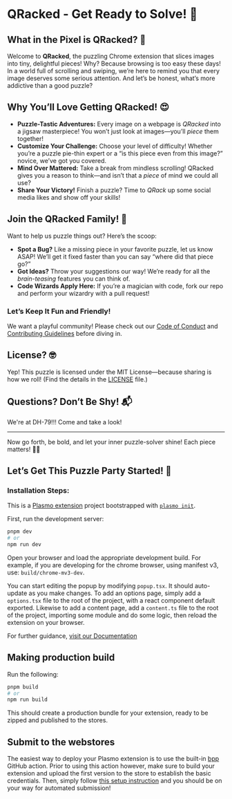 # QRacked - Get Ready to Solve! 🧩

## What in the Pixel is QRacked? 🤔

Welcome to **QRacked**, the puzzling Chrome extension that slices images into tiny, delightful pieces! Why? Because browsing is too easy these days! In a world full of scrolling and swiping, we’re here to remind you that every image deserves some serious attention. And let’s be honest, what’s more addictive than a good puzzle? 

## Why You’ll Love Getting QRacked! 😍

- **Puzzle-Tastic Adventures:** Every image on a webpage is *QRacked* into a jigsaw masterpiece! You won’t just look at images—you’ll *piece* them together!
- **Customize Your Challenge:** Choose your level of difficulty! Whether you’re a puzzle pie-thin expert or a “is this piece even from this image?” novice, we’ve got you covered.
- **Mind Over Mattered:** Take a break from mindless scrolling! QRacked gives you a reason to think—and isn’t that a *piece* of mind we could all use?
- **Share Your Victory!** Finish a puzzle? Time to *QRack* up some social media likes and show off your skills!


## Join the QRacked Family! 🤗

Want to help us puzzle things out? Here’s the scoop:

- **Spot a Bug?** Like a missing piece in your favorite puzzle, let us know ASAP! We’ll get it fixed faster than you can say “where did that piece go?”
- **Got Ideas?** Throw your suggestions our way! We’re ready for all the *brain-teasing* features you can think of.
- **Code Wizards Apply Here:** If you’re a magician with code, fork our repo and perform your wizardry with a pull request!

### Let’s Keep It Fun and Friendly!

We want a playful community! Please check out our [Code of Conduct](link-to-code-of-conduct) and [Contributing Guidelines](link-to-contributing-guidelines) before diving in.

## License? 🤓

Yep! This puzzle is licensed under the MIT License—because sharing is how we roll! (Find the details in the [LICENSE](LICENSE) file.)

## Questions? Don’t Be Shy! 📬

We're at DH-79!!! Come and take a look!

---

Now go forth, be bold, and let your inner puzzle-solver shine! Each piece matters! 🧩✨

## Let’s Get This Puzzle Party Started! 🎉

### Installation Steps:


This is a [Plasmo extension](https://docs.plasmo.com/) project bootstrapped with [`plasmo init`](https://www.npmjs.com/package/plasmo).

First, run the development server:

```bash
pnpm dev
# or
npm run dev
```

Open your browser and load the appropriate development build. For example, if you are developing for the chrome browser, using manifest v3, use: `build/chrome-mv3-dev`.

You can start editing the popup by modifying `popup.tsx`. It should auto-update as you make changes. To add an options page, simply add a `options.tsx` file to the root of the project, with a react component default exported. Likewise to add a content page, add a `content.ts` file to the root of the project, importing some module and do some logic, then reload the extension on your browser.

For further guidance, [visit our Documentation](https://docs.plasmo.com/)

## Making production build

Run the following:

```bash
pnpm build
# or
npm run build
```

This should create a production bundle for your extension, ready to be zipped and published to the stores.

## Submit to the webstores

The easiest way to deploy your Plasmo extension is to use the built-in [bpp](https://bpp.browser.market) GitHub action. Prior to using this action however, make sure to build your extension and upload the first version to the store to establish the basic credentials. Then, simply follow [this setup instruction](https://docs.plasmo.com/framework/workflows/submit) and you should be on your way for automated submission!
